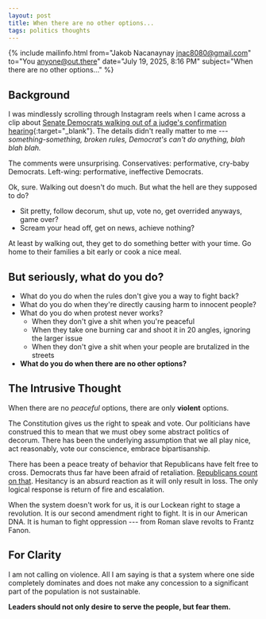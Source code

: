```yaml
---
layout: post
title: When there are no other options...
tags: politics thoughts
---
```


{% include mailinfo.html from="Jakob Nacanaynay <jnac8080@gmail.com>" to="You <anyone@out.there>" date="July 19, 2025, 8:16 PM" subject="When there are no other options..." %}

## Background

I was mindlessly scrolling through Instagram reels when I came across a clip about [Senate Democrats walking out of a judge's confirmation hearing](https://thehill.com/homenews/senate/5406140-trump-nominees-approved-despite-democrats-objections/){:target="_blank"}. The details didn't really matter to me --- *something-something, broken rules, Democrat's can't do anything, blah blah blah.*

The comments were unsurprising. Conservatives: performative, cry-baby Democrats. Left-wing: performative, ineffective Democrats.

Ok, sure. Walking out doesn't do much. But what the hell are they supposed to do?

- Sit pretty, follow decorum, shut up, vote no, get overrided anyways, game over?
- Scream your head off, get on news, achieve nothing?

At least by walking out, they get to do something better with your time. Go home to their families a bit early or cook a nice meal.

## But seriously, what do you do?

- What do you do when the rules don't give you a way to fight back?
- What do you do when they're directly causing harm to innocent people?
- What do you do when protest never works?
  - When they don't give a shit when you're peaceful
  - When they take one burning car and shoot it in 20 angles, ignoring the larger issue
  - When they don't give a shit when your people are brutalized in the streets
- **What do you do when there are no other options?**

## The Intrusive Thought

When there are no *peaceful* options, there are only **violent** options.

The Constitution gives us the right to speak and vote. Our politicians have construed this to mean that we must obey some abstract politics of decorum. There has been the underlying assumption that we all play nice, act reasonably, vote our conscience, embrace bipartisanship.

There has been a peace treaty of behavior that Republicans have felt free to cross. Democrats thus far have been afraid of retaliation. [Republicans count on that](https://youtu.be/MAbab8aP4_A). Hesitancy is an absurd reaction as it will only result in loss. The only logical response is return of fire and escalation.

When the system doesn't work for us, it is our Lockean right to stage a revolution. It is our second amendment right to fight. It is in our American DNA. It is human to fight oppression --- from Roman slave revolts to Frantz Fanon.

## For Clarity

I am not calling on violence. All I am saying is that a system where one side completely dominates and does not make any concession to a significant part of the population is not sustainable.

**Leaders should not only desire to serve the people, but fear them.**
